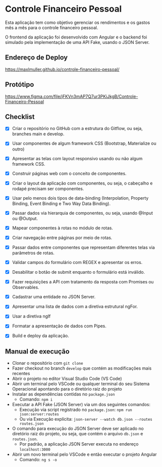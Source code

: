 # Controle Financeiro Pessoal
Esta aplicação tem como objetivo gerenciar os rendimentos e os gastos mês a mês para o controle financeiro pessoal.

O frontend da aplicação foi desenvolvido com Angular e o backend foi simulado pela implementação de uma API Fake, usando o JSON Server.

## Endereço de Deploy
https://maxlmuller.github.io/controle-financeiro-pessoal/

## Protótipo
https://www.figma.com/file/jFKVn3mAP7Q7ur3PKiJkgB/Controle-Financeiro-Pessoal

##  Checklist

- [X]  Criar o repositório no GitHub com a estrutura do Gitflow, ou seja, branches main e develop.
- [X]  Usar componentes de algum framework CSS (Bootstrap, Materialize ou outro)
- [X]  Apresentar as telas com layout responsivo usando ou não algum framework CSS.
- [X]  Construir páginas web com o conceito de componentes.
- [X]  Criar o layout da aplicação com componentes, ou seja, o cabeçalho e rodapé precisam ser componentes.
- [X]  Usar pelo menos dois tipos de data-binding (Interpolation, Property Binding, Event Binding e Two Way Data Binding).
- [X]  Passar dados via hierarquia de componentes, ou seja, usando @Input ou @Output.
- [X]  Mapear componentes à rotas no módulo de rotas.
- [X]  Criar navegação entre páginas por meio de rotas.
- [X]  Passar dados entre componentes que representam diferentes telas via parâmetros de rotas.
- [X]  Validar campos do formulário com REGEX e apresentar os erros.
- [X]  Desabilitar o botão de submit enquanto o formulário está inválido.
- [X]  Fazer requisições a API com tratamento da resposta com Promises ou Observables.
- [X]  Cadastrar uma entidade no JSON Server.
- [X]  Apresentar uma lista de dados com a diretiva estrutural ngFor.
- [X]  Usar a diretiva ngIf
- [X]  Formatar a apresentação de dados com Pipes.
- [X]  Build e deploy da aplicação.


## Manual de execução
- Clonar o repositório com `git clone`
- Fazer checkout no branch `develop` que contém as modificações mais recentes
- Abrir o projeto no editor Visual Studio Code (VS Code)
- Abrir um terminal pelo VSCode ou qualquer terminal do seu Sistema Operacional apontando para o diretório raiz do projeto 
- Instalar as dependências contidas no `package.json`
  - Comando: `npm i`
- Executar a API Fake (JSON Server) via um dos seguintes comandos: 
  - Execução via script registrado no `package.json`: `npm run json:server:routes` 
  - Ou via Execução explícita: `json-server --watch db.json --routes routes.json`
- O comando para execução do JSON Server deve ser aplicado no diretório raiz do projeto, ou seja, que contém o arquivo `db.json` e `routes.json`.
  - Por padrão, a aplicação JSON Server executa no endereço `localhost:3000`    
- Abrir um novo terminal pelo VSCode e então executar o projeto Angular
  - Comando: `ng s -o`
